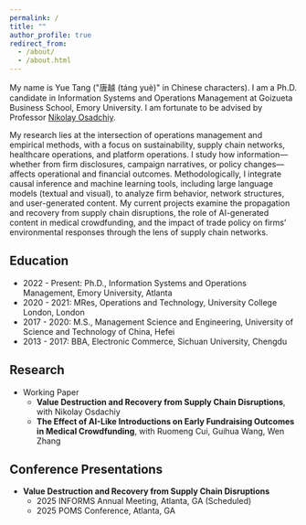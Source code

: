 ```yaml
---
permalink: /
title: ""
author_profile: true
redirect_from: 
  - /about/
  - /about.html
---
```


<!-- Google tag (gtag.js) -->
<script async src="https://www.googletagmanager.com/gtag/js?id=G-PHYCRQ4Y5M"></script>
<script>
  window.dataLayer = window.dataLayer || [];
  function gtag(){dataLayer.push(arguments);}
  gtag('js', new Date());

  gtag('config', 'G-PHYCRQ4Y5M');
</script>


My name is Yue Tang ("唐越 (táng yuè)" in Chinese characters). I am a Ph.D. candidate in Information Systems and Operations Management at Goizueta Business School, Emory University. I am fortunate to be advised by Professor [Nikolay Osadchiy](http://www.nikolayosadchiy.com).

My research lies at the intersection of operations management and empirical methods, with a focus on sustainability, supply chain networks, healthcare operations, and platform operations. I study how information—whether from firm disclosures, campaign narratives, or policy changes—affects operational and financial outcomes. Methodologically, I integrate causal inference and machine learning tools, including large language models (textual and visual), to analyze firm behavior, network structures, and user-generated content. My current projects examine the propagation and recovery from supply chain disruptions, the role of AI-generated content in medical crowdfunding, and the impact of trade policy on firms’ environmental responses through the lens of supply chain networks.

## Education
- 2022 - Present: Ph.D., Information Systems and Operations Management, Emory University, Atlanta
- 2020 - 2021: MRes, Operations and Technology, University College London, London
- 2017 - 2020: M.S., Management Science and Engineering, University of Science and Technology of China, Hefei
- 2013 - 2017: BBA,  Electronic Commerce, Sichuan University, Chengdu

## Research
<ul>
  <li style="list-style-type: disc;">Working Paper
    <ul>
      <li style="list-style-type: circle;">
        <b>Value Destruction and Recovery from Supply Chain Disruptions</b>, with Nikolay Osdachiy
      </li>
    </ul>
    <ul>
      <li style="list-style-type: circle;">
        <b>The Effect of AI-Like Introductions on Early Fundraising Outcomes in Medical Crowdfunding</b>, with Ruomeng Cui, Guihua Wang, Wen Zhang
      </li>
    </ul>
  </li>
</ul>

## Conference Presentations
<ul>
  <li style="list-style-type: disc;"><b>Value Destruction and Recovery from Supply Chain Disruptions</b>
    <ul>
      <li style="list-style-type: circle;">2025 INFORMS Annual Meeting, Atlanta, GA (Scheduled) </li>
      <li style="list-style-type: circle;">2025 POMS Conference, Atlanta, GA  </li>
    </ul>
  </li>
</ul>